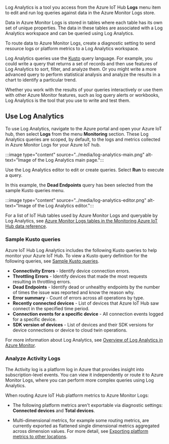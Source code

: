 Log Analytics is a tool you access from the Azure IoT Hub **Logs** menu item to edit and run log queries against data in the Azure Monitor Logs store.

Data in Azure Monitor Logs is stored in tables where each table has its own set of unique properties. The data in these tables are associated with a Log Analytics workspace and can be queried using Log Analytics.

To route data to Azure Monitor Logs, create a diagnostic setting to send resource logs or platform metrics to a Log Analytics workspace.

Log Analytics queries use the [Kusto](/azure/data-explorer/kusto/query/) query language. For example, you could write a query that returns a set of records and then use features of Log Analytics to sort, filter, and analyze them. Or you might write a more advanced query to perform statistical analysis and analyze the results in a chart to identify a particular trend.

Whether you work with the results of your queries interactively or use them with other Azure Monitor features, such as log query alerts or workbooks, Log Analytics is the tool that you use to write and test them.

## Use Log Analytics

To use Log Analytics, navigate to the Azure portal and open your Azure IoT hub, then select **Logs** from the menu **Monitoring** section. These Log Analytics queries are scoped, by default, to the logs and metrics collected in Azure Monitor Logs for your Azure IoT hub.

:::image type="content" source="../media/log-analytics-main.png" alt-text="Image of the Log Analytics main page.":::

Use the Log Analytics editor to edit or create queries. Select **Run** to execute a query.

In this example, the **Dead Endpoints** query has been selected from the sample Kusto queries menu.

:::image type="content" source="../media/log-analytics-editor.png" alt-text="Image of the Log Analytics editor.":::

For a list of IoT Hub tables used by Azure Monitor Logs and queryable by Log Analytics, see [Azure Monitor Logs tables in the Monitoring Azure IoT Hub data reference](/azure/iot-hub/monitor-iot-hub-reference#azure-monitor-logs-tables).

### Sample Kusto queries

Azure IoT Hub Log Analytics includes the following Kusto queries to help monitor your Azure IoT Hub. To view a Kusto query definition for the following queries, see [Sample Kusto queries](/azure/iot-hub/monitor-iot-hub#sample-kusto-queries).

* **Connectivity Errors** - Identify device connection errors.
* **Throttling Errors** - Identify devices that made the most requests resulting in throttling errors.
* **Dead Endpoints** - Identify dead or unhealthy endpoints by the number of times the issue was reported and know the reason why.
* **Error summary** - Count of errors across all operations by type.
* **Recently connected devices** - List of devices that Azure IoT Hub saw connect in the specified time period.
* **Connection events for a specific device** - All connection events logged for a specific device.
* **SDK version of devices** - List of devices and their SDK versions for device connections or device to cloud twin operations.

For more information about Log Analytics, see [Overview of Log Analytics in Azure Monitor](/azure/azure-monitor/logs/log-analytics-overview).

### Analyze Activity Logs

The Activity log is a platform log in Azure that provides insight into subscription-level events. You can view it independently or route it to Azure Monitor Logs, where you can perform more complex queries using Log Analytics.

When routing Azure IoT Hub platform metrics to Azure Monitor Logs:

* The following platform metrics aren't exportable via diagnostic settings: **Connected devices** and **Total devices**.

* Multi-dimensional metrics, for example some routing metrics, are currently exported as flattened single dimensional metrics aggregated across dimension values. For more detail, see [Exporting platform metrics to other locations](/azure/azure-monitor/essentials/metrics-supported#exporting-platform-metrics-to-other-locations).
